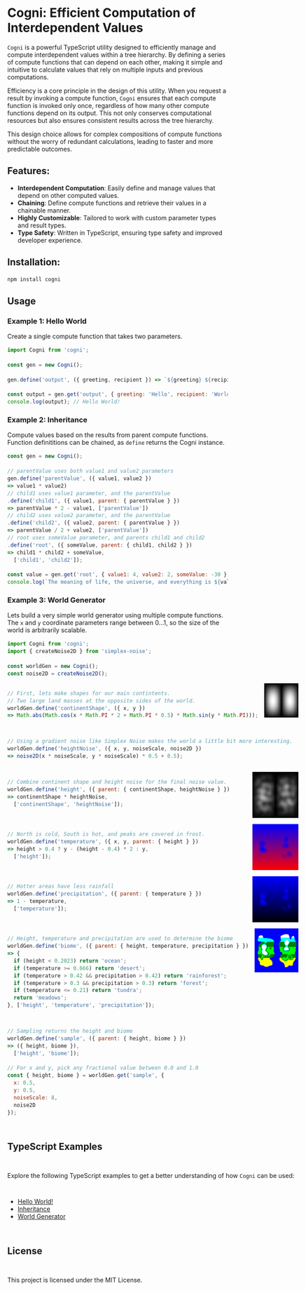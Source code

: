 # Cogni: Efficient Computation of Interdependent Values

`Cogni` is a powerful TypeScript utility designed to efficiently manage and compute interdependent values within a tree hierarchy. By defining a series of compute functions that can depend on each other, making it simple and intuitive to calculate values that rely on multiple inputs and previous computations.

Efficiency is a core principle in the design of this utility. When you request a result by invoking a compute function, `Cogni` ensures that each compute function is invoked only once, regardless of how many other compute functions depend on its output. This not only conserves computational resources but also ensures consistent results across the tree hierarchy.

This design choice allows for complex compositions of compute functions without the worry of redundant calculations, leading to faster and more predictable outcomes.

## Features:

- **Interdependent Computation**: Easily define and manage values that depend on other computed values.
- **Chaining**: Define compute functions and retrieve their values in a chainable manner.
- **Highly Customizable**: Tailored to work with custom parameter types and result types.
- **Type Safety**: Written in TypeScript, ensuring type safety and improved developer experience.

## Installation:

```sh
npm install cogni
```

## Usage

### Example 1: Hello World

Create a single compute function that takes two parameters.

```js
import Cogni from 'cogni';

const gen = new Cogni();

gen.define('output', ({ greeting, recipient }) => `${greeting} ${recipient}!`);

const output = gen.get('output', { greeting: 'Hello', recipient: 'World' });
console.log(output); // Hello World!
```

### Example 2: Inheritance

Compute values based on the results from parent compute functions. Function definititions can be chained, as `define` returns the Cogni instance.

```js
const gen = new Cogni();

// parentValue uses both value1 and value2 parameters
gen.define('parentValue', ({ value1, value2 })
=> value1 * value2)
// child1 uses value1 parameter, and the parentValue
.define('child1', ({ value1, parent: { parentValue } })
=> parentValue * 2 - value1, ['parentValue'])
// child2 uses value2 parameter, and the parentValue
.define('child2', ({ value2, parent: { parentValue } })
=> parentValue / 2 + value2, ['parentValue'])
// root uses someValue parameter, and parents child1 and child2
.define('root', ({ someValue, parent: { child1, child2 } })
=> child1 * child2 + someValue,
  ['child1', 'child2']);

const value = gen.get('root', { value1: 4, value2: 2, someValue: -30 });
console.log(`The meaning of life, the universe, and everything is ${value}`); // 42
```

### Example 3: World Generator

Lets build a very simple world generator using multiple compute functions. The `x` and `y` coordinate parameters range between 0...1, so the size of the world is arbitrarily scalable.

```javascript
import Cogni from 'cogni';
import { createNoise2D } from 'simplex-noise';

const worldGen = new Cogni();
const noise2D = createNoise2D();
```

<!-- Contintent shape -->
<div style="display:grid;grid-template-columns:1fr; gap: 1em;">
  <div style="display:flex;align-items:start">
    <div style="width:100%">

```javascript
// First, lets make shapes for our main contintents.
// Two large land masses at the opposite sides of the world.
worldGen.define('continentShape', ({ x, y })
=> Math.abs(Math.cos(x * Math.PI * 2 + Math.PI * 0.5) * Math.sin(y * Math.PI)));
```

  </div>
  <div style="display:flex;justify-content:center;align-items:center; margin-left: 1em;">
    <img src="./images/world-gen-continent-shape.png" alt="Preview of contintental shapes" style="min-width:100%;height:auto;"/>
  </div>
</div>

<!-- Height noise -->
<div style="display:grid;grid-template-columns:1fr; gap: 1em;">
  <div style="display:flex;align-items:start">
    <div style="width:100%">

```javascript
// Using a gradient noise like Simplex Noise makes the world a little bit more interesting.
worldGen.define('heightNoise', ({ x, y, noiseScale, noise2D })
=> noise2D(x * noiseScale, y * noiseScale) * 0.5 + 0.5);
```

  </div>
  <div style="display:flex;justify-content:center;align-items:center; margin-left: 1em">
    <img src="./images/world-gen-height-noise.png" alt="Preview of gradient noise using Simplex Noise" style="min-width:100%;height:auto;"/>
  </div>
</div>

<!-- Combined height -->
<div style="display:grid;grid-template-columns:1fr; gap: 1em;">
  <div style="display:flex;align-items:start">
    <div style="width:100%">

```javascript
// Combine continent shape and height noise for the final noise value.
worldGen.define('height', ({ parent: { continentShape, heightNoise } })
=> continentShape * heightNoise,
  ['continentShape', 'heightNoise']);
```

  </div>
  <div style="display:flex;justify-content:center;align-items:center; margin-left: 1em">
    <img src="./images/world-gen-height.png" alt="Preview of combined height map" style="min-width:100%;height:auto;"/>
  </div>
</div>

<!-- Temperature -->
<div style="display:grid;grid-template-columns:1fr; gap: 1em;">
  <div style="display:flex;align-items:start">
    <div style="width:100%">

```javascript
// North is cold, South is hot, and peaks are covered in frost.
worldGen.define('temperature', ({ x, y, parent: { height } })
=> height > 0.4 ? y - (height - 0.4) * 2 : y,
  ['height']);
```

  </div>
  <div style="display:flex;justify-content:center;align-items:center; margin-left: 1em">
    <img src="./images/world-gen-temperature.png" alt="Preview of temperature (red is hot, blue is cold)" style="min-width:100%;height:auto;"/>
  </div>
</div>

<!-- Precipitation -->
<div style="display:grid;grid-template-columns:1fr; gap: 1em;">
  <div style="display:flex;align-items:start">
    <div style="width:100%">

```javascript
// Hotter areas have less rainfall
worldGen.define('precipitation', ({ parent: { temperature } })
=> 1 - temperature,
  ['temperature']);
```

  </div>
  <div style="display:flex;justify-content:center;align-items:center; margin-left: 1em">
    <img src="./images/world-gen-precipitation.png" alt="Preview of precipitation (hot and frozen areas have low rainfall)" style="min-width:100%;height:auto;"/>
  </div>
</div>

<!-- Full biome examle -->

<div style="display:grid;grid-template-columns:1fr; gap: 1em;">
  <div style="display:flex;align-items:start">
    <div style="width:100%">

```javascript
// Height, temperature and precipitation are used to determine the biome
worldGen.define('biome', ({ parent: { height, temperature, precipitation } })
=> {
  if (height < 0.2023) return 'ocean';
  if (temperature >= 0.666) return 'desert';
  if (temperature > 0.42 && precipitation > 0.42) return 'rainforest';
  if (temperature > 0.3 && precipitation > 0.3) return 'forest';
  if (temperature <= 0.21) return 'tundra';
  return 'meadows';
}, ['height', 'temperature', 'precipitation']);
```

  </div>
  <div style="display:flex;justify-content:center;align-items:center; margin-left: 1em">
    <img src="./images/world-gen-biome.png" alt="Combining the previous values we can determine the bioeme." style="min-width:100%;height:auto;"/>
  </div>
</div>

```js
// Sampling returns the height and biome
worldGen.define('sample', ({ parent: { height, biome } })
=> ({ height, biome }),
  ['height', 'biome']);

// For x and y, pick any fractional value between 0.0 and 1.0
const { height, biome } = worldGen.get('sample', {
  x: 0.5,
  y: 0.5,
  noiseScale: 8,
  noise2D
});
```

## TypeScript Examples

Explore the following TypeScript examples to get a better understanding of how `Cogni` can be used:

- [Hello World!](examples/hello-world.ts)
- [Inheritance](examples/inheritance.ts)
- [World Generator](examples/world-generator.ts)

## License

This project is licensed under the MIT License.
